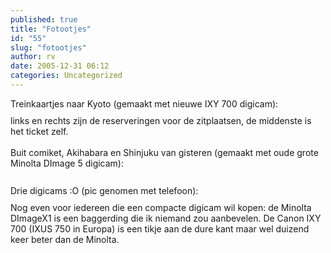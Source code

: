 ```yaml
---
published: true
title: "Fotootjes"
id: "55"
slug: "fotootjes"
author: rv
date: 2005-12-31 06:12
categories: Uncategorized
---
```

Treinkaartjes naar Kyoto (gemaakt met nieuwe IXY 700 digicam):<br /><a href="https://photos1.blogger.com/blogger/5743/1473/1600/Treinkaartjes%20Shinkansen%20naar%20Kyoto.jpg"><img style="display:block;text-align:center;cursor:pointer;margin:0 auto 10px;" src="https://photos1.blogger.com/blogger/5743/1473/320/Treinkaartjes%20Shinkansen%20naar%20Kyoto.jpg" alt="" border="0" /></a>links en rechts zijn de reserveringen voor de zitplaatsen, de middenste is het ticket zelf.<br /><br />Buit comiket, Akihabara en Shinjuku van gisteren (gemaakt met oude grote Minolta DImage 5 digicam):<br /><a href="https://photos1.blogger.com/blogger/5743/1473/1600/Loot.jpg"><img style="display:block;text-align:center;cursor:pointer;margin:0 auto 10px;" src="https://photos1.blogger.com/blogger/5743/1473/320/Loot.jpg" alt="" border="0" /></a><br />Drie digicams :O (pic genomen met telefoon):<a href="https://photos1.blogger.com/blogger/5743/1473/1600/Drie%20digicams.jpg"><img style="display:block;text-align:center;cursor:pointer;margin:0 auto 10px;" src="https://photos1.blogger.com/blogger/5743/1473/320/Drie%20digicams.jpg" alt="" border="0" /></a>Nog even voor iedereen die een compacte digicam wil kopen: de Minolta DImageX1 is een baggerding die ik niemand zou aanbevelen. De Canon IXY 700 (IXUS 750 in Europa) is een tikje aan de dure kant maar wel duizend keer beter dan de Minolta.